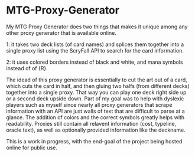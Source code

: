 # MTG-Proxy-Generator
My MTG Proxy Generator does two things that makes it unique among any other proxy generator that is available online. 

1: it takes two deck lists (of card names) and splices them together into a single proxy list using the ScryFall API to search for the card information. 

2: it uses colored borders instead of black and white, and mana symbols instead of of {R}. 

The idead of this proxy generator is essentially to cut the art out of a card, which cuts the card in half, and then gluing two halfs (from different decks) together into a single proxy. That way you can play one deck right side up or a second deck upside down.
Part of my goal was to help with dyslexic players such as myself since nearly all proxy generators that scrape information with an API are just walls of text that are difficult to parse at a glance. The addition of colors and the correct symbols greatly helps with readability. 
Proxies still contain all relavent information (cost, typeline, oracle text), as well as optionally provided information like the deckname.

This is a work in progress, with the end-goal of the project being hosted online for public use.
